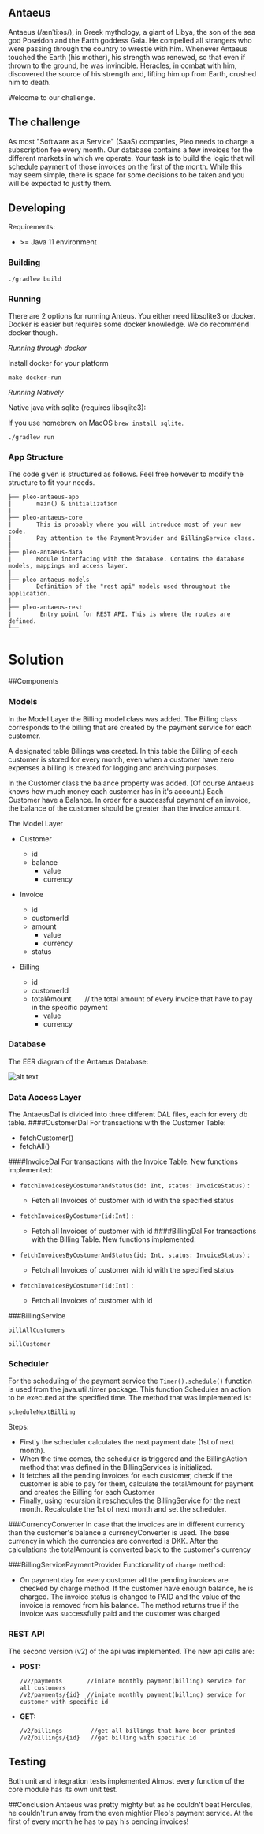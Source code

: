 ## Antaeus

Antaeus (/ænˈtiːəs/), in Greek mythology, a giant of Libya, the son of the sea god Poseidon and the Earth goddess Gaia. He compelled all strangers who were passing through the country to wrestle with him. Whenever Antaeus touched the Earth (his mother), his strength was renewed, so that even if thrown to the ground, he was invincible. Heracles, in combat with him, discovered the source of his strength and, lifting him up from Earth, crushed him to death.

Welcome to our challenge.

## The challenge

As most "Software as a Service" (SaaS) companies, Pleo needs to charge a subscription fee every month. Our database contains a few invoices for the different markets in which we operate. Your task is to build the logic that will schedule payment of those invoices on the first of the month. While this may seem simple, there is space for some decisions to be taken and you will be expected to justify them.

## Developing

Requirements:
- \>= Java 11 environment

### Building

```
./gradlew build
```

### Running

There are 2 options for running Anteus. You either need libsqlite3 or docker. Docker is easier but requires some docker knowledge. We do recommend docker though.


*Running through docker*

Install docker for your platform

```
make docker-run
```

*Running Natively*

Native java with sqlite (requires libsqlite3):

If you use homebrew on MacOS `brew install sqlite`.

```
./gradlew run
```


### App Structure
The code given is structured as follows. Feel free however to modify the structure to fit your needs.
```
├── pleo-antaeus-app
|       main() & initialization
|
├── pleo-antaeus-core
|       This is probably where you will introduce most of your new code.
|       Pay attention to the PaymentProvider and BillingService class.
|
├── pleo-antaeus-data
|       Module interfacing with the database. Contains the database models, mappings and access layer.
|
├── pleo-antaeus-models
|       Definition of the "rest api" models used throughout the application.
|
├── pleo-antaeus-rest
|        Entry point for REST API. This is where the routes are defined.
└──
```


# Solution

##Components
 
### Models
In the Model Layer the Billing model class was added. 
The Billing class corresponds to the billing that are created by the payment service for each customer.

A designated table Billings was created. 
In this table the Billing of each customer is stored for every month, even when a customer have zero expenses a billing is created for logging and archiving purposes.

In the Customer class the balance property was added. 
(Of course Antaeus knows how much money each customer has in it's account.)
Each Customer have a Balance. In order for a successful payment of an invoice, the balance of the customer should be greater than the invoice amount.


The Model Layer 
* Customer
    * id
    * balance
        * value
        * currency
* Invoice
    * id
    * customerId
    * amount
        * value
        * currency
    * status

* Billing
    * id
    * customerId
    * totalAmount &nbsp;&nbsp;&nbsp;&nbsp;&nbsp; // the total amount of every invoice that have to pay in the specific payment
        * value
        * currency

### Database 
The EER diagram of the Antaeus Database:

![alt text](./AntaeusDB.png)

### Data Access Layer
The AntaeusDal is divided into three different DAL files, each for every db table.
####CustomerDal
For transactions with the Customer Table:
* fetchCustomer()
* fetchAll()

####InvoiceDal
For transactions with the Invoice Table. New functions implemented:

 * `fetchInvoicesByCostumerAndStatus(id: Int, status: InvoiceStatus)` :
    * Fetch all Invoices of customer with  id with the specified status 
     
* `fetchInvoicesByCostumer(id:Int)` :
    * Fetch all Invoices of customer with  id
####BillingDal
For transactions with the Billing Table.  New functions implemented:
    
 * `fetchInvoicesByCostumerAndStatus(id: Int, status: InvoiceStatus)` :
    * Fetch all Invoices of customer with  id with the specified status 
     
* `fetchInvoicesByCostumer(id:Int)` :
    * Fetch all Invoices of customer with  id


###BillingService

`billAllCustomers`

`billCustomer`

### Scheduler
For the scheduling of the payment service the `Timer().schedule()` function is used  from the java.util.timer package.
This function Schedules an action to be executed at the specified time.
The method that was implemented is: 
```
scheduleNextBilling
```
Steps:

* Firstly the scheduler calculates the next payment date (1st of next month). 
* When the time comes, the scheduler is triggered and the BillingAction method that was defined
in the BillingServices is initialized. 
* It fetches all the pending invoices for each customer, check if the customer is able to pay for them, calculate the totalAmount for payment and creates the Billing for each Customer
* Finally, using recursion it reschedules the BillingService for the next month. Recalculate the 1st of next month and set the scheduler.

###CurrencyConverter
In case that the invoices are in different currency than the customer's balance a currencyConverter is used.
The base currency in which the currencies are  converted is DKK. After the calculations the totalAmount is converted back to the customer's currency 

###BillingServicePaymentProvider
Functionality of `charge` method:
 * On payment day for every customer all the pending invoices are checked by charge method. If the customer have enough balance, he is charged. 
 The invoice status is changed to PAID and the value of the invoice is removed from his balance.
 The method returns true if the invoice was successfully paid and the customer was charged


### REST API
The second version (v2) of the api was implemented. The new api calls are:

* **POST:**
    ```
    /v2/payments       //iniate monthly payment(billing) service for all customers
    /v2/payments/{id}  //iniate monthly payment(billing) service for customer with specific id
  ```
* **GET:**
    ```
    /v2/billings        //get all billings that have been printed
    /v2/billings/{id}   //get billing with specific id
  ```



## Testing
Both unit and integration tests implemented
Almost every function of the core module has its own unit test.

 

##Conclusion
Antaeus was pretty mighty but as he couldn't beat Hercules, he couldn't run away from the even mightier Pleo's payment service. 
At the first of every month he has to pay his pending invoices!
